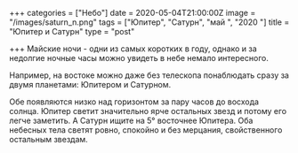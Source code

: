 +++
categories = ["Небо"]
date = 2020-05-04T21:00:00Z
image = "/images/saturn_n.png"
tags = ["Юпитер", "Сатурн", "май ", "2020 "]
title = "Юпитер и Сатурн"
type = "post"

+++
Майские ночи - одни из самых коротких в году, однако и за недолгие ночные часы можно увидеть в небе немало интересного.  
  
Например, на востоке можно даже без телескопа понаблюдать сразу за двумя планетами: Юпитером и Сатурном.  
  
Обе появляются низко над горизонтом за пару часов до восхода солнца. Юпитер светит значительно ярче остальных звезд и потому его легче заметить. А Сатурн ищите на 5° восточнее Юпитера. Оба небесных тела светят ровно, спокойно и без мерцания, свойственного остальным звездам.